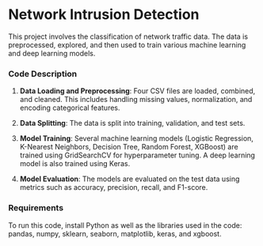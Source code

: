 # Network Intrusion Detection

This project involves the classification of network traffic data. The data is preprocessed, explored, and then used to train various machine learning and deep learning models.

### Code Description

1. **Data Loading and Preprocessing**: Four CSV files are loaded, combined, and cleaned. This includes handling missing values, normalization, and encoding categorical features.

2. **Data Splitting**: The data is split into training, validation, and test sets.

3. **Model Training**: Several machine learning models (Logistic Regression, K-Nearest Neighbors, Decision Tree, Random Forest, XGBoost) are trained using GridSearchCV for hyperparameter tuning. A deep learning model is also trained using Keras.

4. **Model Evaluation**: The models are evaluated on the test data using metrics such as accuracy, precision, recall, and F1-score.

### Requirements

To run this code, install Python as well as the libraries used in the code: pandas, numpy, sklearn, seaborn, matplotlib, keras, and xgboost.

